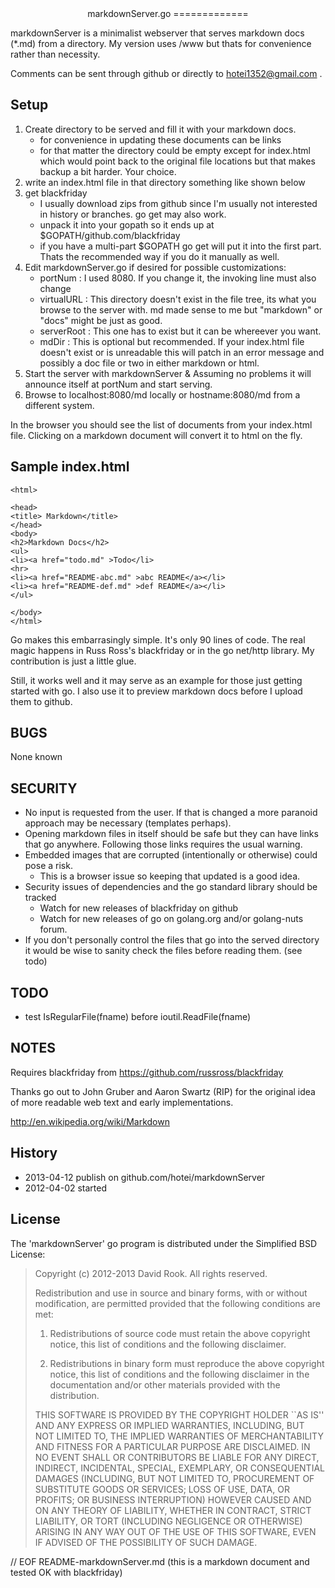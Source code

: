 
<center>
markdownServer.go
=============
</center>

markdownServer is a minimalist webserver that serves markdown docs (*.md)
from a directory.  My version uses /www but thats for convenience rather
than necessity.

Comments can be sent through github or directly to <hotei1352@gmail.com> .

Setup
-----

1. Create directory to be served and fill it with your markdown docs.
	* for convenience in updating these documents can be links 
	* for that matter the directory could be empty except for index.html which
	would point back to the original file locations but that makes backup a bit
	harder.  Your choice.
1. write an index.html file in that directory something like shown below
1. get blackfriday
	* I usually download zips from github since I'm usually not interested in history
	or branches.  go get may also work.
	* unpack it into your gopath so it ends up at $GOPATH/github.com/blackfriday
	* if you have a multi-part $GOPATH go get will put it into the first part. Thats
	the recommended way if you do it manually as well.
1. Edit markdownServer.go if desired for possible customizations:
	* portNum : I used 8080.  If you change it, the invoking line must also change
	* virtualURL : This directory doesn't exist in the file tree, its what you
	browse to the server with.  md made sense to me but "markdown" or "docs" might
	be just as good.
	* serverRoot : This one has to exist but it can be whereever you want. 
	* mdDir : This is optional but recommended.  If your index.html file doesn't
	exist or is unreadable this will patch in an error message and possibly a doc file
	or two in either markdown or html.
1. Start the server with markdownServer &  Assuming no problems it will announce
	itself at portNum and start serving.
1. Browse to localhost:8080/md locally or hostname:8080/md from a different system.
 
In the browser you should see the list of documents from your index.html file.  Clicking
on a markdown document will convert it to html on the fly.

Sample index.html
-----------------

```
<html>

<head>
<title> Markdown</title>
</head>
<body>
<h2>Markdown Docs</h2>
<ul>
<li><a href="todo.md" >Todo</li>
<hr>
<li><a href="README-abc.md" >abc README</a></li>
<li><a href="README-def.md" >def README</a></li>
</ul>

</body>
</html>
```

Go makes this embarrasingly simple. It's only 90 lines of code. The real magic
happens in Russ Ross's blackfriday or in the go net/http library.  My contribution
is just a little glue.

Still, it works well and it may serve as an example
for those just getting started with go.  I also use it
to preview markdown docs before I upload them to github.


BUGS
----
None known

SECURITY
--------
* No input is requested from the user. If that is changed a more paranoid approach
may be necessary (templates perhaps).
* Opening markdown files in itself should be safe but they can have links that go
anywhere. Following those links requires the usual warning.
* Embedded images that are corrupted (intentionally or otherwise) could pose a risk.
  * This is a browser issue so keeping that updated is a good idea.
* Security issues of dependencies and the go standard library should be tracked
  * Watch for new releases of blackfriday on github
  * Watch for new releases of go on golang.org and/or golang-nuts forum.
*  If you don't personally control the files that go into the served directory it
would be wise to sanity check the files before reading them. (see todo)

TODO
----
* test IsRegularFile(fname) before ioutil.ReadFile(fname)
	
NOTES
-----
Requires blackfriday from https://github.com/russross/blackfriday

Thanks go out to John Gruber and Aaron Swartz (RIP) for the original 
idea of more readable web text and early implementations.

http://en.wikipedia.org/wiki/Markdown

History
-------
* 2013-04-12 publish on github.com/hotei/markdownServer
* 2012-04-02 started

License
-------
The 'markdownServer' go program is distributed under the Simplified BSD License:

> Copyright (c) 2012-2013 David Rook. All rights reserved.
> 
> Redistribution and use in source and binary forms, with or without modification, are
> permitted provided that the following conditions are met:
> 
>    1. Redistributions of source code must retain the above copyright notice, this list of
>       conditions and the following disclaimer.
> 
>    2. Redistributions in binary form must reproduce the above copyright notice, this list
>       of conditions and the following disclaimer in the documentation and/or other materials
>       provided with the distribution.
> 
> THIS SOFTWARE IS PROVIDED BY THE COPYRIGHT HOLDER ``AS IS'' AND ANY EXPRESS OR IMPLIED
> WARRANTIES, INCLUDING, BUT NOT LIMITED TO, THE IMPLIED WARRANTIES OF MERCHANTABILITY AND
> FITNESS FOR A PARTICULAR PURPOSE ARE DISCLAIMED. IN NO EVENT SHALL <COPYRIGHT HOLDER> OR
> CONTRIBUTORS BE LIABLE FOR ANY DIRECT, INDIRECT, INCIDENTAL, SPECIAL, EXEMPLARY, OR
> CONSEQUENTIAL DAMAGES (INCLUDING, BUT NOT LIMITED TO, PROCUREMENT OF SUBSTITUTE GOODS OR
> SERVICES; LOSS OF USE, DATA, OR PROFITS; OR BUSINESS INTERRUPTION) HOWEVER CAUSED AND ON
> ANY THEORY OF LIABILITY, WHETHER IN CONTRACT, STRICT LIABILITY, OR TORT (INCLUDING
> NEGLIGENCE OR OTHERWISE) ARISING IN ANY WAY OUT OF THE USE OF THIS SOFTWARE, EVEN IF
> ADVISED OF THE POSSIBILITY OF SUCH DAMAGE.

// EOF README-markdownServer.md  (this is a markdown document and tested OK with blackfriday)
